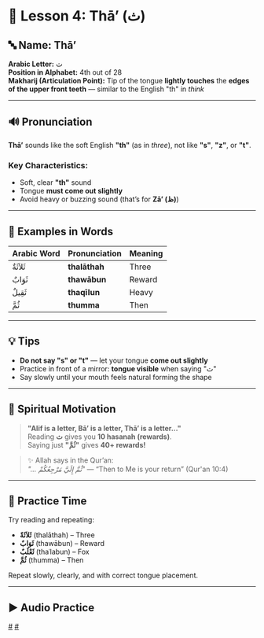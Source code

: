 # 📘 Lesson 4: Thā’ (ث)

## 🔤 Name: **Thā’**

**Arabic Letter:** ث  
**Position in Alphabet:** 4th out of 28  
**Makharij (Articulation Point):** Tip of the tongue **lightly touches** the **edges of the upper front teeth** — similar to the English "th" in _think_

---

## 🔊 Pronunciation

**Thā’** sounds like the soft English **"th"** (as in _three_), not like **"s"**, **"z"**, or **"t"**.

### Key Characteristics:

- Soft, clear **"th"** sound
- Tongue **must come out slightly**
- Avoid heavy or buzzing sound (that’s for **Zā’ (ظ)**)

---

## 📖 Examples in Words

| Arabic Word | Pronunciation | Meaning |
| ----------- | ------------- | ------- |
| ثَلاَثَةٌ   | **thalāthah** | Three   |
| ثَوَابٌ     | **thawābun**  | Reward  |
| ثَقِيلٌ     | **thaqīlun**  | Heavy   |
| ثُمَّ       | **thumma**    | Then    |

---

## 💡 Tips

- **Do not say "s" or "t"** — let your tongue **come out slightly**
- Practice in front of a mirror: **tongue visible** when saying "ث"
- Say slowly until your mouth feels natural forming the shape

---

## 🏅 Spiritual Motivation

> **"Alif is a letter, Bā’ is a letter, Thā’ is a letter..."**  
> Reading **ث** gives you **10 hasanah (rewards)**.  
> Saying just **"ثُمَّ"** gives **40+ rewards!**

> ✨ Allah says in the Qur’an:  
> _"... ثُمَّ إِلَيَّ مَرْجِعُكُمْ"_ — “Then to Me is your return” (Qur'an 10:4)

---

## 🧠 Practice Time

Try reading and repeating:

- **ثَلاَثَةٌ** (thalāthah) – Three
- **ثَوَابٌ** (thawābun) – Reward
- **ثَعْلَبٌ** (thaʿlabun) – Fox
- **ثُمَّ** (thumma) – Then

Repeat slowly, clearly, and with correct tongue placement.

---

## ▶️ Audio Practice

[#](assets/audios/arabic/man/4.mp3) [#](assets/audios/arabic/woman/4.mp3)

